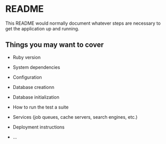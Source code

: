 # README

This README would normally document whatever steps are necessary to get the
application up and running.

## Things you may want to cover

* Ruby version

* System dependencies

* Configuration

* Database creationn

* Database initialization

* How to run the test a suite

* Services (job queues, cache servers, search engines, etc.)

* Deployment instructions

* ...

